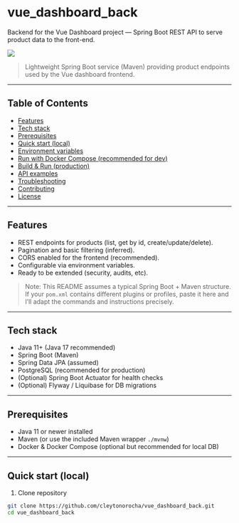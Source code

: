 # vue_dashboard_back

Backend for the Vue Dashboard project — Spring Boot REST API to serve product data to the front-end.

<img src="./gif.gif"></img>

> Lightweight Spring Boot service (Maven) providing product endpoints used by the Vue dashboard frontend.

---

## Table of Contents
- [Features](#features)
- [Tech stack](#tech-stack)
- [Prerequisites](#prerequisites)
- [Quick start (local)](#quick-start-local)
- [Environment variables](#environment-variables)
- [Run with Docker Compose (recommended for dev)](#run-with-docker-compose-recommended-for-dev)
- [Build & Run (production)](#build--run-production)
- [API examples](#api-examples)
- [Troubleshooting](#troubleshooting)
- [Contributing](#contributing)
- [License](#license)

---

## Features
- REST endpoints for products (list, get by id, create/update/delete).
- Pagination and basic filtering (inferred).
- CORS enabled for the frontend (recommended).
- Configurable via environment variables.
- Ready to be extended (security, audits, etc).

> Note: This README assumes a typical Spring Boot + Maven structure. If your `pom.xml` contains different plugins or profiles, paste it here and I’ll adapt the commands and instructions precisely.

---

## Tech stack
- Java 11+ (Java 17 recommended)
- Spring Boot (Maven)
- Spring Data JPA (assumed)
- PostgreSQL (recommended for production)
- (Optional) Spring Boot Actuator for health checks
- (Optional) Flyway / Liquibase for DB migrations

---

## Prerequisites
- Java 11 or newer installed
- Maven (or use the included Maven wrapper `./mvnw`)
- Docker & Docker Compose (optional but recommended for local DB)

---

## Quick start (local)

1. Clone repository
```bash
git clone https://github.com/cleytonorocha/vue_dashboard_back.git
cd vue_dashboard_back
